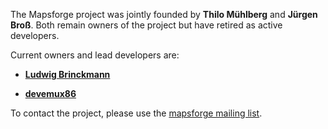 The Mapsforge project was jointly founded by **Thilo Mühlberg** and **Jürgen Broß**. Both remain owners of the project but have retired as active developers.

Current owners and lead developers are:

- [**Ludwig Brinckmann**](https://github.com/ludwigb)

- [**devemux86**](https://github.com/devemux86)

To contact the project, please use the [mapsforge mailing list](https://groups.google.com/forum/#!forum/mapsforge-dev).
